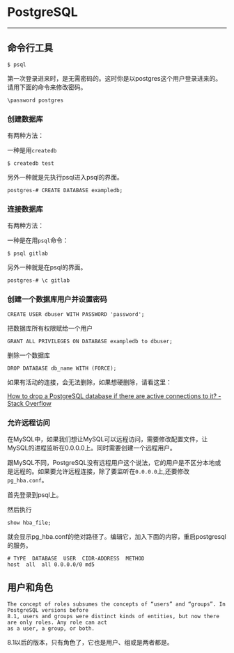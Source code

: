 # PostgreSQL

------

## 命令行工具

```
$ psql
```

第一次登录进来时，是无需密码的。这时你是以postgres这个用户登录进来的。请用下面的命令来修改密码。

```
\password postgres
```

### 创建数据库

有两种方法：

一种是用`createdb`

```
$ createdb test
```

另外一种就是先执行psql进入psql的界面。

```
postgres-# CREATE DATABASE exampledb;
```

### 连接数据库

有两种方法：

一种是在用`psql`命令：

```
$ psql gitlab
```

另外一种就是在psql的界面。

```
postgres-# \c gitlab
```

### 创建一个数据库用户并设置密码

```
CREATE USER dbuser WITH PASSWORD 'password';
```

把数据库所有权限赋给一个用户

```
GRANT ALL PRIVILEGES ON DATABASE exampledb to dbuser;
```

删除一个数据库

```
DROP DATABASE db_name WITH (FORCE);
```

如果有活动的连接，会无法删除，如果想硬删除，请看这里：

[How to drop a PostgreSQL database if there are active connections to it? - Stack Overflow](https://stackoverflow.com/questions/5408156/how-to-drop-a-postgresql-database-if-there-are-active-connections-to-it)

### 允许远程访问

在MySQL中，如果我们想让MySQL可以远程访问，需要修改配置文件，让MySQL的进程监听在0.0.0.0上。同时需要创建一个远程用户。

跟MySQL不同，PostgreSQL没有远程用户这个说法，它的用户是不区分本地或是远程的。如果要允许远程连接，除了要监听在`0.0.0.0`上,还要修改`pg_hba.conf`。

首先登录到psql上。

然后执行

```
show hba_file;
```

就会显示pg_hba.conf的绝对路径了。编辑它，加入下面的内容，重启postgresql的服务。

```
# TYPE  DATABASE  USER  CIDR-ADDRESS  METHOD
host  all  all 0.0.0.0/0 md5
```

## 用户和角色

```
The concept of roles subsumes the concepts of “users” and “groups”. In PostgreSQL versions before
8.1, users and groups were distinct kinds of entities, but now there are only roles. Any role can act
as a user, a group, or both.
```

8.1以后的版本，只有角色了，它也是用户、组或是两者都是。
